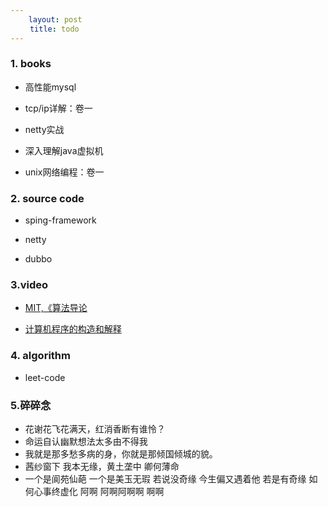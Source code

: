 ```yaml
---
    layout: post
　　 title: todo
---
```


### 1. books

- 高性能mysql

- tcp/ip详解：卷一
  
- netty实战

- 深入理解java虚拟机

- unix网络编程：卷一


### 2. source code

- sping-framework

- netty

- dubbo

### 3.video

- [MIT,《算法导论](http://open.163.com/special/opencourse/algorithms.html)

- [计算机程序的构造和解释](https://www.bilibili.com/video/av8515129)


### 4. algorithm

- leet-code



### 5.碎碎念
- 花谢花飞花满天，红消香断有谁怜？
- 命运自认幽默想法太多由不得我
- 我就是那多愁多病的身，你就是那倾国倾城的貌。
- 茜纱窗下 我本无缘，黄土垄中 卿何薄命
- 一个是阆苑仙葩 一个是美玉无瑕 若说没奇缘 今生偏又遇着他 若是有奇缘 如何心事终虚化 阿啊 阿啊阿啊啊 啊啊

